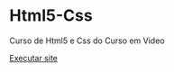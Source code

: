 # Html5-Css
 Curso de Html5 e Css do Curso em Video

<a href="https://matheushrn.github.io/Html5-Css/Treinos/Site%20sobre%20genshin/"> Executar site </a>


